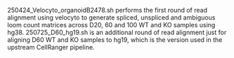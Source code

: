 250424_Velocyto_organoidB2478.sh performs the first round of read alignment using velocyto to generate spliced, unspliced and ambiguous loom count matrices across D20, 60 and 100 WT and KO samples using hg38.
250725_D60_hg19.sh is an additional round of read alignment just for aligning D60 WT and KO samples to hg19, which is the version used in the upstream CellRanger pipeline.
